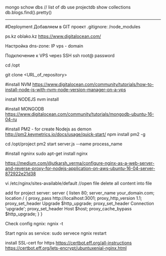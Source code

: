 mongo
schow dbs //  list of db
use projectdb
show collections
db.blogs.find().pretty()


_________________________
#Deployment
Добавляем в GIT проект
.gitignore: /node_modules


ps.kz
oblako.kz
https://www.digitalocean.com/


Настройка
dns-zone: IP vps - domain

Подключение к VPS через SSH
ssh root@<IP ADDRESS>
password

cd /opt

git clone <URL_of_repository>

#install NVM
https://www.digitalocean.com/community/tutorials/how-to-install-node-js-with-nvm-node-version-manager-on-a-vps


install NODEJS
nvm install 

#install MONGODB
https://www.digitalocean.com/community/tutorials/mongodb-ubuntu-16-04-ru

#install PM2 - for create Nodejs as demon
http://pm2.keymetrics.io/docs/usage/quick-start/
npm install pm2 -g

cd /opt/project
pm2 start server.js --name process_name


#install ngninx
sudo apt-get install nginx

https://medium.com/@utkarsh_verma/configure-nginx-as-a-web-server-and-reverse-proxy-for-nodejs-application-on-aws-ubuntu-16-04-server-872922e21d38

vi /etc/nginx/sites-available/default		//open file
delete all content into file


add for project server:
server {
    listen 80;
    server_name your_domain.com;
    location / {
        proxy_pass http://localhost:3001;
        proxy_http_version 1.1;
        proxy_set_header Upgrade $http_upgrade;
        proxy_set_header Connection 'upgrade';
        proxy_set_header Host $host;
        proxy_cache_bypass $http_upgrade;
     }
}


Check config ngnix:
ngnix -t

Start ngnix as service:
sudo servece ngnix restart


install SSL-cert for https
https://certbot.eff.org/all-instructions
https://certbot.eff.org/lets-encrypt/ubuntuxenial-nginx.html
